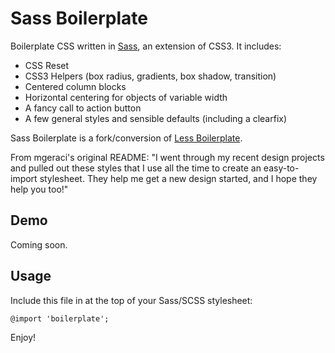 Sass Boilerplate
=============================

Boilerplate CSS written in [Sass](http://sass-lang.com/), an extension of CSS3. It includes: 

- CSS Reset
- CSS3 Helpers (box radius, gradients, box shadow, transition)
- Centered column blocks
- Horizontal centering for objects of variable width
- A fancy call to action button
- A few general styles and sensible defaults (including a clearfix)

Sass Boilerplate is a fork/conversion of [Less Boilerplate](https://github.com/mgeraci/Less-Boilerplate).

From mgeraci's original README: "I went through my recent design projects and pulled out these styles that I use all the time to create an easy-to-import stylesheet. They help me get a new design started, and I hope they help you too!"

Demo
---------
Coming soon.

Usage
--------
Include this file in at the top of your Sass/SCSS stylesheet:

    @import 'boilerplate';

Enjoy!